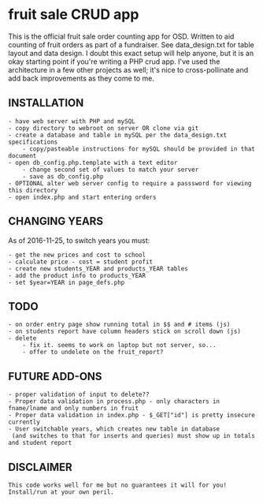 # fruit sale CRUD app
This is the official fruit sale order counting app for OSD. 
Written to aid counting of fruit orders as part of a fundraiser.
See data_design.txt for table layout and data design.
I doubt this exact setup will help anyone, but it is an okay 
starting point if you're writing a PHP crud app. 
I've used the architecture in a few other projects as well;
it's nice to cross-pollinate and add back improvements as they
come to me.

## INSTALLATION
	- have web server with PHP and mySQL
	- copy directory to webroot on server OR clone via git
	- create a database and table in mySQL per the data_design.txt specifications
		- copy/pasteable instructions for mySQL should be provided in that document
	- open db_config.php.template with a text editor
		- change second set of values to match your server
		- save as db_config.php
	- OPTIONAL alter web server config to require a passsword for viewing this directory
	- open index.php and start entering orders

## CHANGING YEARS
As of 2016-11-25, to switch years you must:

	- get the new prices and cost to school
	- calculate price - cost = student profit
	- create new students_YEAR and products_YEAR tables
    - add the product info to products_YEAR
	- set $year=YEAR in page_defs.php

## TODO
	- on order entry page show running total in $$ and # items (js)
	- on students report have column headers stick on scroll down (js)
	- delete
		- fix it. seems to work on laptop but not server, so...
		- offer to undelete on the fruit_report?

## FUTURE ADD-ONS
	- proper validation of input to delete??
	- Proper data validation in process.php - only characters in fname/lname and only numbers in fruit
	- Proper data validation in index.php - $_GET["id"] is pretty insecure currently
	- User switchable years, which creates new table in database
	 (and switches to that for inserts and queries) must show up in totals and student report

## DISCLAIMER
	This code works well for me but no guarantees it will for you! Install/run at your own peril.
